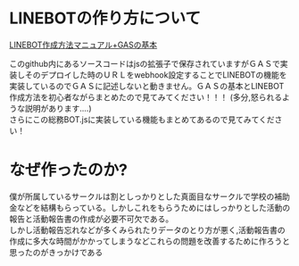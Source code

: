 # LINEBOTの作り方について

[LINEBOT作成方法マニュアル+GASの基本](https://docs.google.com/presentation/d/e/2PACX-1vR8ZxnlspBJMGCKB2orNPwcC3w3mR_0gI3srHyGl2PWr0MlZiIMIoxqlLABJLt3G3s8HIm5qsg0jrA6/pub?start=false&loop=false&delayms=3000)

  このgithub内にあるソースコードはjsの拡張子で保存されていますがＧＡＳで実装しそのデプロイした時のＵＲＬをwebhook設定することでLINEBOTの機能を実装しているのでＧＡＳに記述しないと動きません。ＧＡＳの基本とLINEBOT作成方法を初心者ながらまとめたので見てみてください！！！ (多分,怒られるような説明があります....)   
  さらにこの総務BOT.jsに実装している機能もまとめてあるので見てみてください！ 

# なぜ作ったのか?

僕が所属しているサークルは割としっかりとした真面目なサークルで学校の補助金などを結構もらっている。しかしこれをもらうためにはしっかりとした活動の報告と活動報告書の作成が必要不可欠である。  
しかし活動報告忘れなどが多くみられたりデータのとり方が悪く,活動報告書の作成に多大な時間がかかってしまうなどこれらの問題を改善するために作ろうと思ったのがきっかけである